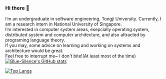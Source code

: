### Hi there 👋

<!--
**Blue-Silence/Blue-Silence** is a ✨ _special_ ✨ repository because its `README.md` (this file) appears on your GitHub profile.

Here are some ideas to get you started:

- 🔭 I’m currently working on ...
- 🌱 I’m currently learning operating system and programing language theory.   
- 👯 I’m looking to collaborate on ...
- 🤔 I’m looking for help with ...
- 💬 Ask me about ...
- 📫 How to reach me: ...
- 😄 Pronouns: ...
- ⚡ Fun fact: ...
-->

I’m an undergraduate in software engineering, Tongji University. 
Currently, I am a research intern in National University of Singapore.  
I’m interested in computer system areas, esepcially operating system, distributed system and computer architecture, and also attracted by programing language theory.  
If you may, some advice on learning and working on systems and architecture would be great.  
Feel free to interrupt me~ I don't bite!(At least most of the time)  
[![Blue-Silence's GitHub stats](https://github-readme-stats.vercel.app/api?username=Blue-Silence&count_private=true&show_icons=true&theme=tokyonight)](https://github.com/Blue-Silence/github-readme-stats)
<!-- ![Blue-Silence's GitHub stats](https://github-readme-stats.vercel.app/api?username=Blue-Silence&show_icons=true&theme=tokyonight) -->
[![Top Langs](https://github-readme-stats.vercel.app/api/top-langs/?username=Blue-Silence&layout=compact)](https://github.com/Blue-Silence/github-readme-stats)   
